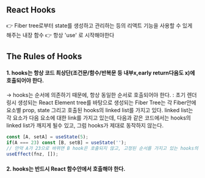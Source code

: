## React Hooks

👉 Fiber tree로부터 state를 생성하고 관리하는 등의 리액트 기능을 사용할 수 있게 해주는 내장 함수
👉 항상 'use' 로 시작해야한다

## The Rules of Hooks

#### 1. hooks는 항상 코드 최상단(조건문/함수/반복문 등 내부x,early return다음도 x)에 호출되어야 한다.

-> hooks는 순서에 의존하기 때문에, 항상 동일한 순서로 호출되어야 한다.
: 초기 렌더링시 생성되는 React Element tree를 바탕으로 생성되는 Fiber Tree는 각 Fiber안에 요소별 prop, state 그리고 호출된 hooks의 linked list를 가지고 있다. linked list는 각 요소가 다음 요소에 대한 link를 가지고 있는데, 다음과 같은 코드에서는 hooks의 linked list가 깨지게 될수 있고, 그럼 hooks가 제대로 동작하지 않는다.

```js
const [A, setA] = useState(5);
if(A === 23) const [B, setB] = useState(''); 
// 만약 A가 23으로 바뀌면 B hook은 호출되지 않고, 고정된 순서를 가지고 있는 hooks의 linked list가 깨지게 된다. (Fiber Tree는 초기렌더링 이후 재렌더링이 일어나지 않기 때문에 Fiber도 수정 불가능)
useEffect(fnz, []);
```

#### 2. hooks는 반드시 React 함수안에서 호출해야 한다.


